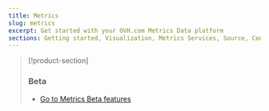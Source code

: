 ```yaml
---
title: Metrics
slug: metrics
excerpt: Get started with your OVH.com Metrics Data platform
sections: Getting started, Visualization, Metrics Services, Source, Concepts, Use cases, Protocol
---
```


> [!product-section]
>
> ### Beta
>
> - [Go to Metrics Beta features](https://labs.ovh.com/metrics-beta-features)
>